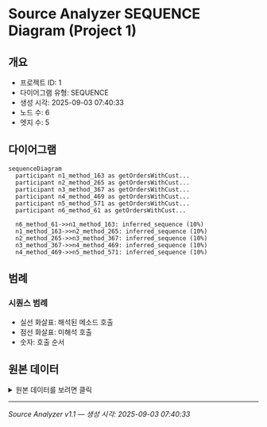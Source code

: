 # Source Analyzer SEQUENCE Diagram (Project 1)

## 개요
- 프로젝트 ID: 1
- 다이어그램 유형: SEQUENCE
- 생성 시각: 2025-09-03 07:40:33
- 노드 수: 6
- 엣지 수: 5

## 다이어그램

```mermaid
sequenceDiagram
  participant n1_method_163 as getOrdersWithCust...
  participant n2_method_265 as getOrdersWithCust...
  participant n3_method_367 as getOrdersWithCust...
  participant n4_method_469 as getOrdersWithCust...
  participant n5_method_571 as getOrdersWithCust...
  participant n6_method_61 as getOrdersWithCust...

  n6_method_61->>n1_method_163: inferred_sequence (10%)
  n1_method_163->>n2_method_265: inferred_sequence (10%)
  n2_method_265->>n3_method_367: inferred_sequence (10%)
  n3_method_367->>n4_method_469: inferred_sequence (10%)
  n4_method_469->>n5_method_571: inferred_sequence (10%)
```

## 범례

### 시퀀스 범례
- 실선 화살표: 해석된 메소드 호출
- 점선 화살표: 미해석 호출
- 숫자: 호출 순서

## 원본 데이터

<details>
<summary>원본 데이터를 보려면 클릭</summary>

노드 목록 (6)
```json
  method:61: getOrdersWithCustomerImplicitJoin() (method)
  method:163: getOrdersWithCustomerImplicitJoin() (method)
  method:265: getOrdersWithCustomerImplicitJoin() (method)
  method:367: getOrdersWithCustomerImplicitJoin() (method)
  method:469: getOrdersWithCustomerImplicitJoin() (method)
  method:571: getOrdersWithCustomerImplicitJoin() (method)
```

엣지 목록 (5)
```json
  method:61 -> method:163 (inferred_sequence)
  method:163 -> method:265 (inferred_sequence)
  method:265 -> method:367 (inferred_sequence)
  method:367 -> method:469 (inferred_sequence)
  method:469 -> method:571 (inferred_sequence)
```

</details>

---
*Source Analyzer v1.1 — 생성 시각: 2025-09-03 07:40:33*